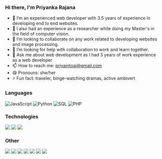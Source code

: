 ### Hi there, I'm Priyanka Rajana


- 🔭 I’m an experienced web developer with 3.5 years of experience in developing end to end websites.
- 🌱 I also had an experience as a researcher while doing my Master's in the field of computer vision.
- 👯 I’m looking to collaborate on any work related to developing websites and image processing.
- 🤔 I’m looking for help with collaboration to work and learn together.
- 💬 Ask me about web development as I had 3 years of work experience as a web developer
- 📫 How to reach me: priyaintoai@gmail.com
- 😄 Pronouns: she/her
- ⚡ Fun fact: traveler, binge-watching dramas, active ambivert

### Languages

![JavaScript](https://img.shields.io/badge/-JavaScript-000?&logo=JavaScript)
![Python](https://img.shields.io/badge/-Python-000?&logo=Python)
![SQL](https://img.shields.io/badge/-SQL-000?&logo=MySQL)
![PHP](https://img.shields.io/badge/-PHP-000?&logo=PHP&logoColor=007396)


### Technologies

![](https://img.shields.io/badge/-jQuery-000?&logo=jQuery&logoColor=0769AD)
![](https://img.shields.io/badge/-React-000?&logo=React)
![](https://img.shields.io/badge/-Flask-000?&logo=Flask)

### Other

![](https://img.shields.io/badge/-HTML-000?&logo=html5)
![](https://img.shields.io/badge/-CSS-000?&logo=css3&logoColor=1572B6)
![](https://img.shields.io/badge/-Bootstrap-000?&logo=Bootstrap)
![](https://img.shields.io/badge/-Git-000?&logo=Git)
![](https://img.shields.io/badge/-Symfony-000?&logo=Symfony)
![](https://img.shields.io/badge/-Pimcore-000?&logo=Pimcore)
![](https://img.shields.io/badge/-Uikit-000?&logo=Uikit)

